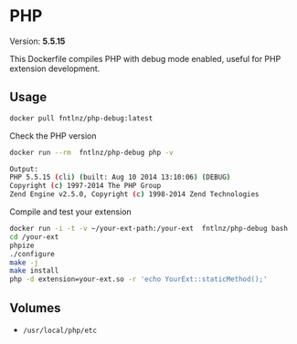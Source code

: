 # PHP
Version: **5.5.15**

This Dockerfile compiles PHP with debug mode enabled, useful for PHP extension development.


## Usage
```bash
docker pull fntlnz/php-debug:latest
```

Check the PHP version
```bash
docker run --rm  fntlnz/php-debug php -v

Output:
PHP 5.5.15 (cli) (built: Aug 10 2014 13:10:06) (DEBUG)
Copyright (c) 1997-2014 The PHP Group
Zend Engine v2.5.0, Copyright (c) 1998-2014 Zend Technologies
```


Compile and test your extension
```bash
docker run -i -t -v ~/your-ext-path:/your-ext  fntlnz/php-debug bash
cd /your-ext
phpize
./configure
make -j
make install
php -d extension=your-ext.so -r 'echo YourExt::staticMethod();'
```

## Volumes
- `/usr/local/php/etc`